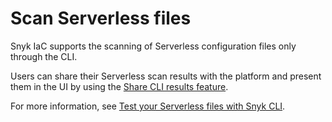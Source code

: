# Scan Serverless files

Snyk IaC supports the scanning of Serverless configuration files only through the CLI.

Users can share their Serverless scan results with the platform and present them in the UI by using the [Share CLI results feature](../../../snyk-cli/scan-and-maintain-projects-using-the-cli/snyk-cli-for-iac/share-cli-results-with-the-snyk-web-ui.md).

For more information, see [Test your Serverless files with Snyk CLI](../../../snyk-cli/scan-and-maintain-projects-using-the-cli/snyk-cli-for-iac/test-your-iac-files/serverless-files.md).
